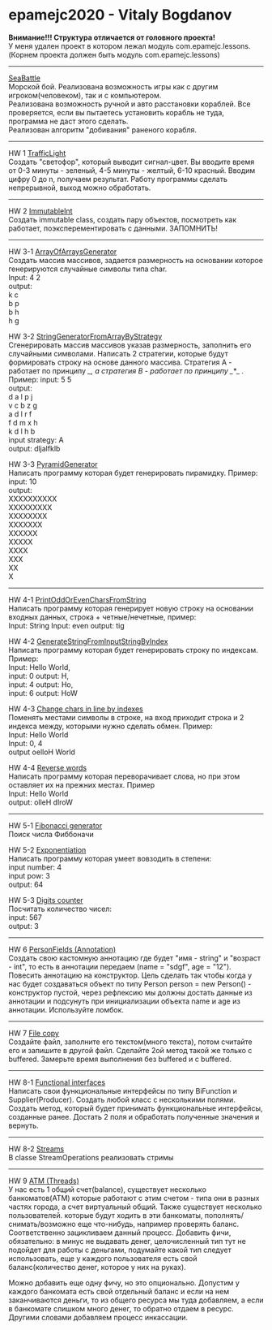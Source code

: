 # epamejc2020 - Vitaly Bogdanov   
**Внимание!!! Структура отличается от головного проекта!**   
У меня удален проект в котором лежал модуль com.epamejc.lessons.  
(Корнем проекта должен быть модуль com.epamejc.lessons)

***
[SeaBattle](https://github.com/VLDRospuskov/epamejc2020/tree/Vitaly_Bogdanov/com.epamejc.lessons/src/main/seabattle/java/)  
Морской бой. Реализована возможность игры как с другим игроком(человеком), так и с компьютером.  
Реализована возможность ручной и авто расстановки кораблей. Все проверяется, если вы пытаетесь установить корабль не туда, программа не даст этого сделать.  
Реализован алгоритм "добивания" раненого корабля.  
 
***
HW 1 [TrafficLight](https://github.com/VLDRospuskov/epamejc2020/tree/Vitaly_Bogdanov/com.epamejc.lessons/src/main/homeworks/java/hw1)  
Создать "светофор", который выводит сигнал-цвет. Вы вводите время от 0-3 минуты - зеленый,
4-5 минуты - желтый, 6-10 красный. Вводим цифру 0 до n, получаем результат. Работу программы
сделать непрерывной, выход можно обработать.
***
HW 2 [ImmutableInt](https://github.com/VLDRospuskov/epamejc2020/tree/Vitaly_Bogdanov/com.epamejc.lessons/src/main/homeworks/java/hw2/)  
Создать immutable class, создать пару объектов, посмотреть как работает, поэксперементировать с данными. ЗАПОМНИТЬ!
***  
HW 3-1 [ArrayOfArraysGenerator](https://github.com/VLDRospuskov/epamejc2020/tree/Vitaly_Bogdanov/com.epamejc.lessons/src/main/homeworks/java/hw3/arrays_1)  
Создать массив массивов, задается размерность на основании которое генерируются случайные символы типа char.  
Input: 4 2  
output:  
k c   
b p  
b h  
h g  

HW 3-2 [StringGeneratorFromArrayByStrategy](https://github.com/VLDRospuskov/epamejc2020/tree/Vitaly_Bogdanov/com.epamejc.lessons/src/main/homeworks/java/hw3/arrays_2)  
Сгенерировать массив массивов указав размерность, заполнить его случайными символами. Написать 2 стратегии, которые будут формировать строку на основе данного массива. Стратегия А - работает по принципу *_*_*, а стратегия B - работает по принципу _*_*_ .   Пример:
input: 5 5  
output:  
d a l p j   
v c b z g  
a d l r f  
f d m x h  
k d l h b  
input strategy: A  
output: dljalfklb  
  
HW 3-3 [PyramidGenerator](https://github.com/VLDRospuskov/epamejc2020/tree/Vitaly_Bogdanov/com.epamejc.lessons/src/main/homeworks/java/hw3/arrays_3)  
Написать программу которая будет генерировать пирамидку. Пример:  
input: 10  
output:  
XXXXXXXXXX  
XXXXXXXXX  
XXXXXXXX  
XXXXXXX  
XXXXXX  
XXXXX  
XXXX  
XXX  
XX  
X  

***  
HW 4-1 [PrintOddOrEvenCharsFromString](https://github.com/VLDRospuskov/epamejc2020/tree/Vitaly_Bogdanov/com.epamejc.lessons/src/main/homeworks/java/hw4/strings_1)  
Написать программу которая генерирует новую строку на основании входных данных, строка + четные/нечетные, пример:  
Input: String        Input: even        output: tig

HW 4-2 [GenerateStringFromInputStringByIndex](https://github.com/VLDRospuskov/epamejc2020/tree/Vitaly_Bogdanov/com.epamejc.lessons/src/main/homeworks/java/hw4/strings_2)  
Написать программу которая будет генерировать строку по индексам. Пример:  
Input: Hello World,      
input: 0  output: H,  
input: 4  output: Ho,  
input: 6 output: HoW  

HW 4-3 [Change chars in line by indexes](https://github.com/VLDRospuskov/epamejc2020/tree/Vitaly_Bogdanov/com.epamejc.lessons/src/main/homeworks/java/hw4/strings_3)  
Поменять местами символы в строке, на вход приходит строка и 2 индекса между, которыми нужно сделать обмен. Пример:  
Input: Hello World  
Input: 0, 4  
output oelloH World  
  
HW 4-4 [Reverse words](https://github.com/VLDRospuskov/epamejc2020/tree/Vitaly_Bogdanov/com.epamejc.lessons/src/main/homeworks/java/hw4/strings_4)  
Написать программу которая переворачивает слова, но при этом оставляет их на прежних местах. Пример  
Input: Hello World  
output: olleH dlroW  

***  
HW 5-1 [Fibonacci generator](https://github.com/VLDRospuskov/epamejc2020/tree/Vitaly_Bogdanov/com.epamejc.lessons/src/main/homeworks/java/hw5/recursion_1)  
Поиск числа Фиббоначи
  
HW 5-2 [Exponentiation](https://github.com/VLDRospuskov/epamejc2020/tree/Vitaly_Bogdanov/com.epamejc.lessons/src/main/homeworks/java/hw5/recursion_2)  
Написать программу которая умеет вовзодить в степени:  
input number: 4  
input pow: 3  
output: 64  
  
HW 5-3 [Digits counter](https://github.com/VLDRospuskov/epamejc2020/tree/Vitaly_Bogdanov/com.epamejc.lessons/src/main/homeworks/java/hw5/recursion_3)  
Посчитать количество чисел:  
input: 567  
output: 3  
  
***
HW 6 [PersonFields (Annotation)](https://github.com/VLDRospuskov/epamejc2020/tree/Vitaly_Bogdanov/com.epamejc.lessons/src/main/homeworks/java/hw6)  
Создать свою кастомную аннотацию где будет "имя - string" и "возраст - int", то есть в аннотации передаем (name = "sdgf", age = "12"). Повесить аннотацию на конструктор. Цель сделать так чтобы когда у нас будет создаваться объект по типу Person person = new Person() - конструктор пустой, через рефлексию мы должны достать данные из аннотации и подсунуть при инициализации объекта name и age из аннотации. Используйте ломбок.  
***
HW 7 [File copy](https://github.com/VLDRospuskov/epamejc2020/tree/Vitaly_Bogdanov/com.epamejc.lessons/src/main/homeworks/java/hw7)  
Создайте файл, заполните его текстом(много текста), потом считайте его и запишите в другой файл. Сделайте 2ой метод такой же  только с buffered. Замерьте время выполнения без buffered и c buffered.
***
HW 8-1 [Functional interfaces](https://github.com/VLDRospuskov/epamejc2020/tree/Vitaly_Bogdanov/com.epamejc.lessons/src/main/homeworks/java/hw8/functional_interfaces)  
Написать свои функциональные интерфейсы по типу BiFunction и Supplier(Producer). Создать любой класс с несколькими полями. Создать метод, который будет принимать функциональные интерфейсы, созданные ранее. Достать 2 поля и обработать полученные значения и вернуть.
***
HW 8-2 [Streams](https://github.com/VLDRospuskov/epamejc2020/tree/Vitaly_Bogdanov/com.epamejc.lessons/src/main/homeworks/java/hw8/streams)  
В classe StreamOperations реализовать стримы  
***
HW 9 [ATM (Threads)](https://github.com/VLDRospuskov/epamejc2020/tree/Vitaly_Bogdanov/com.epamejc.lessons/src/main/homeworks/java/hw9)  
У нас есть 1 общий счет(balance), существует несколько банкоматов(ATM) которые работают с этим счетом - типа они в разных частях города, а счет виртуальный общий. Также существует несколько пользователей. которые будут ходить в эти банкоматы, пополнять/снимать/возможно еще что-нибудь, например проверять баланс. Соответственно зацикливаем данный процесс. Добавить фичи, обязательно: в минус не выдавать денег, целочисленный тип тут не подойдет для работы с деньгами, подумайте какой тип следует использовать, еще у каждого пользователя есть свой баланс(количество денег, которое у них на руках).

Можно добавить еще одну фичу, но это опционально. Допустим у каждого банкомата есть свой отдельный баланс и если на нем заканчиваются деньги, то из общего ресурса мы туда добавляем, а если в банкомате слишком много денег, то обратно отдаем в ресурс. Другими словами добавляем процесс инкассации.